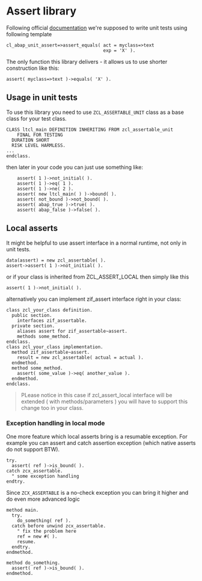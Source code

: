 # Assert library

Following official [documentation](https://help.sap.com/doc/abapdocu_latest_index_htm/latest/en-US/index.htm?file=abapmethods_testing.htm) we're supposed to write unit tests using following template
```abap
cl_abap_unit_assert=>assert_equals( act = myclass=>text
                                    exp = 'X' ).
```

The only function this library delivers - it allows us to use shorter construction like this:
```abap
assert( myclass=>text )->equals( 'X' ).
```

## Usage in unit tests
To use this library you need to use `ZCL_ASSERTABLE_UNIT` class as a base class for your test class.
```abap
CLASS ltcl_main DEFINITION INHERITING FROM zcl_assertable_unit
    FINAL FOR TESTING
  DURATION SHORT
  RISK LEVEL HARMLESS.
...
endclass.
```

then later in your code you can just use something like:
```abap
    assert( 1 )->not_initial( ).
    assert( 1 )->eq( 1 ).
    assert( 1 )->ne( 2 ).
    assert( new ltcl_main( ) )->bound( ).
    assert( not_bound )->not_bound( ).
    assert( abap_true )->true( ).
    assert( abap_false )->false( ).
```

## Local asserts

It might be helpful to use assert interface in a normal runtime, not only in unit tests.
```abap
data(assert) = new zcl_assertable( ).
assert->assert( 1 )->not_initial( ).
```
or if your class is inherited from ZCL_ASSERT_LOCAL then simply like this
```abap
assert( 1 )->not_initial( ).
```
alternatively you can implement zif_assert interface right in your class:
```abap
class zcl_your_class definition.
  public section.
    interfaces zif_assertable.
  private section.
    aliases assert for zif_assertable~assert.
    methods some_method.
endclass.
class zcl_your_class implementation.
  method zif_assertable~assert.
    result = new zcl_assertable( actual = actual ).
  endmethod.
  method some_method.
    assert( some_value )->eq( another_value ).
  endmethod.
endclass.
```

> PLease notice in this case if zcl_assert_local interface will be extended ( with methods/parameters ) you will have to support this change too in your class.
>

### Exception handling in local mode
One more feature which local asserts bring is a resumable exception. For example you can assert and catch assertion exception (which native asserts do not support BTW).
```abap
try.
  assert( ref )->is_bound( ).
catch zcx_assertable.
  " some exception handling
endtry.
```

Since `ZCX_ASSERTABLE` is a no-check exception you can bring it higher and do even more advanced logic
```abap
method main.
  try.
    do_something( ref ).
  catch before unwind zcx_assertable.
    " fix the problem here
    ref = new #( ).
    resume.
  endtry.
endmethod.

method do_something.
  assert( ref )->is_bound( ).
endmethod.
```
